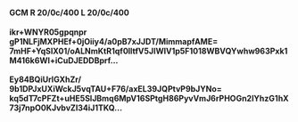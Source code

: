 #### GCM R 20/0c/400 L 20/0c/400
**ikr+WNYR05gpqnpr**<br/>**gP1NLFjMXPHEf+0jOiiy4/a0pB7xJJDT/MimmapfAME=**<br/>**7mHF+YqSIX01/oALNmKtR1qf0lltfV5JIWlV1p5F1018WBVQYwhw963Pxk1M416k6WI+iCuDJEDDBprf...**<br/><br/>
**Ey84BQiUrlGXhZr/**<br/>**9b1DPJxUXiWckJ5vqTAU+F76/axEL39JQPtvP9bJYNo=**<br/>**kq5dT7cPFZt+uHE5SlJBmq6MpV16SPtgH86PyvVmJ6rPHOGn2IYhzG1hX73j7npO0KJvbvZl34iJ1TKQ...**